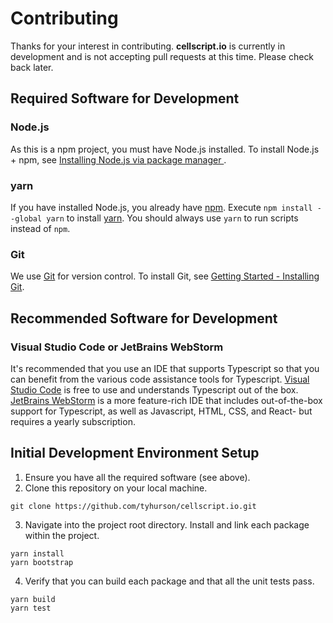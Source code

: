 # Contributing
Thanks for your interest in contributing. **cellscript.io** is currently in development and is not accepting pull requests at this time. Please check back later.

## Required Software for Development

### Node.js
As this is a npm project, you must have Node.js installed.
To install Node.js + npm, see [Installing Node.js via package manager
  ](https://nodejs.org/en/download/package-manager/).

### yarn
If you have installed Node.js, you already have [npm](https://www.npmjs.com/). Execute `npm install --global yarn` to install [yarn](https://yarnpkg.com/). You should always use `yarn` to run scripts instead of `npm`.

### Git
We use [Git](https://git-scm.com/) for version control. To install Git, see [Getting Started - Installing Git](https://git-scm.com/book/en/v2/Getting-Started-Installing-Git).


## Recommended Software for Development

### Visual Studio Code or JetBrains WebStorm
It's recommended that you use an IDE that supports Typescript so that you can benefit from the various code assistance tools for Typescript. [Visual Studio Code](https://code.visualstudio.com/) is free to use and understands Typescript out of the box. [JetBrains WebStorm](https://www.jetbrains.com/webstorm/) is a more feature-rich IDE that includes out-of-the-box support for Typescript, as well as Javascript, HTML, CSS, and React- but requires a yearly subscription.

## Initial Development Environment Setup
1. Ensure you have all the required software (see above).
2. Clone this repository on your local machine.
```
git clone https://github.com/tyhurson/cellscript.io.git
```
3. Navigate into the project root directory. Install and link each package within the project.
```
yarn install
yarn bootstrap
```
4. Verify that you can build each package and that all the unit tests pass.
```
yarn build
yarn test
```
